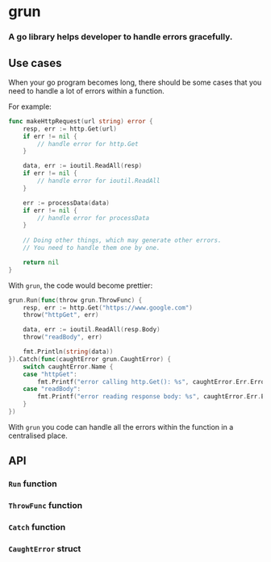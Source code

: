 # grun

### A go library helps developer to handle errors gracefully.

## Use cases
When your go program becomes long, there should be some cases that you need to handle a lot of errors within a function. 

For example:
```go
func makeHttpRequest(url string) error {
    resp, err := http.Get(url)
    if err != nil {
        // handle error for http.Get
    }

    data, err := ioutil.ReadAll(resp)
    if err != nil {
        // handle error for ioutil.ReadAll
    }

    err := processData(data)
    if err != nil {
        // handle error for processData
    }
    
    // Doing other things, which may generate other errors.
    // You need to handle them one by one.

    return nil
}
```

With `grun`, the code would become prettier:

```go
grun.Run(func(throw grun.ThrowFunc) {
    resp, err := http.Get("https://www.google.com")
    throw("httpGet", err)

    data, err := ioutil.ReadAll(resp.Body)
    throw("readBody", err)

    fmt.Println(string(data))
}).Catch(func(caughtError grun.CaughtError) {
    switch caughtError.Name {
    case "httpGet":
        fmt.Printf("error calling http.Get(): %s", caughtError.Err.Error())
    case "readBody":
        fmt.Printf("error reading response body: %s", caughtError.Err.Error())
    }
})
```

With `grun` you code can handle all the errors within the function in a centralised place.

## API

### `Run` function

### `ThrowFunc` function

### `Catch` function

### `CaughtError` struct